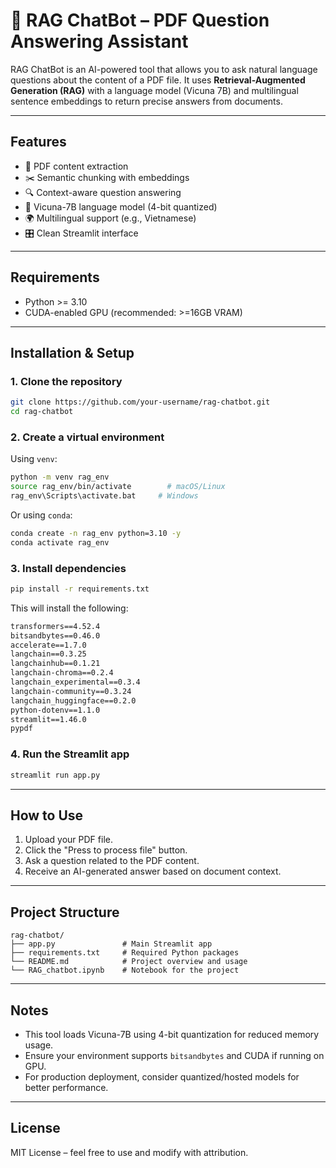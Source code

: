 
# 🤖 RAG ChatBot – PDF Question Answering Assistant

RAG ChatBot is an AI-powered tool that allows you to ask natural language questions about the content of a PDF file. It uses **Retrieval-Augmented Generation (RAG)** with a language model (Vicuna 7B) and multilingual sentence embeddings to return precise answers from documents.

---

## Features

- 📄 PDF content extraction
- ✂️ Semantic chunking with embeddings
- 🔍 Context-aware question answering
- 🧠 Vicuna-7B language model (4-bit quantized)
- 🌍 Multilingual support (e.g., Vietnamese)
- 🎛️ Clean Streamlit interface

---

## Requirements

- Python >= 3.10
- CUDA-enabled GPU (recommended: >=16GB VRAM)

---

## Installation & Setup

### 1. Clone the repository

```bash
git clone https://github.com/your-username/rag-chatbot.git
cd rag-chatbot
```

### 2. Create a virtual environment

Using `venv`:

```bash
python -m venv rag_env
source rag_env/bin/activate        # macOS/Linux
rag_env\Scripts\activate.bat     # Windows
```

Or using `conda`:

```bash
conda create -n rag_env python=3.10 -y
conda activate rag_env
```

### 3. Install dependencies

```bash
pip install -r requirements.txt
```

This will install the following:

```txt
transformers==4.52.4
bitsandbytes==0.46.0
accelerate==1.7.0
langchain==0.3.25
langchainhub==0.1.21
langchain-chroma==0.2.4
langchain_experimental==0.3.4
langchain-community==0.3.24
langchain_huggingface==0.2.0
python-dotenv==1.1.0
streamlit==1.46.0
pypdf
```

### 4. Run the Streamlit app

```bash
streamlit run app.py
```

---

## How to Use

1. Upload your PDF file.
2. Click the "Press to process file" button.
3. Ask a question related to the PDF content.
4. Receive an AI-generated answer based on document context.

---

## Project Structure

```
rag-chatbot/
├── app.py               # Main Streamlit app
├── requirements.txt     # Required Python packages
└── README.md            # Project overview and usage
└── RAG_chatbot.ipynb    # Notebook for the project 
```

---

## Notes

- This tool loads Vicuna-7B using 4-bit quantization for reduced memory usage.
- Ensure your environment supports `bitsandbytes` and CUDA if running on GPU.
- For production deployment, consider quantized/hosted models for better performance.

---

## License

MIT License – feel free to use and modify with attribution.
